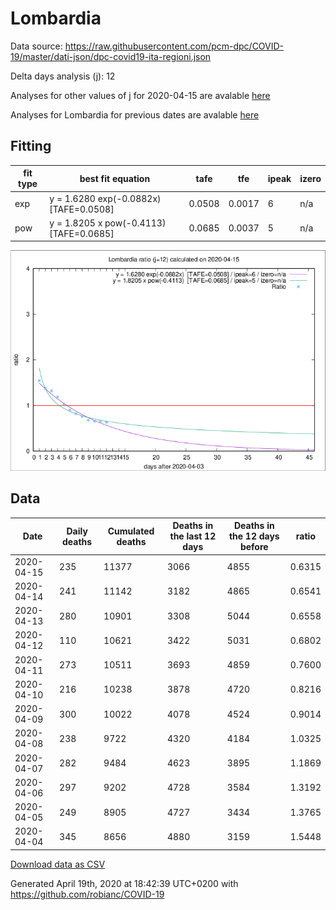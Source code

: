 # Lombardia

Data source: https://raw.githubusercontent.com/pcm-dpc/COVID-19/master/dati-json/dpc-covid19-ita-regioni.json

Delta days analysis (j): 12

Analyses for other values of j for 2020-04-15 are avalable [here](../2020-04-15/README.md)

Analyses for Lombardia for previous dates are avalable [here](../README.md)

## Fitting 
|fit type|best fit equation|tafe|tfe|ipeak|izero|
|-------|-----|--------|------|---|---|
|exp|y = 1.6280 exp(-0.0882x)  [TAFE=0.0508]|0.0508|0.0017|6|n/a|
|pow|y = 1.8205 x pow(-0.4113)  [TAFE=0.0685]|0.0685|0.0037|5|n/a|

![Plot](COVID-19_lombardia_j12_2020-04-15.png)

## Data
|Date|Daily deaths|Cumulated deaths|Deaths in the last 12 days|Deaths in the 12 days before|ratio|
|----|----------|-----------|-------|--------------------|-----|
|2020-04-15|235|11377|3066|4855|0.6315|
|2020-04-14|241|11142|3182|4865|0.6541|
|2020-04-13|280|10901|3308|5044|0.6558|
|2020-04-12|110|10621|3422|5031|0.6802|
|2020-04-11|273|10511|3693|4859|0.7600|
|2020-04-10|216|10238|3878|4720|0.8216|
|2020-04-09|300|10022|4078|4524|0.9014|
|2020-04-08|238|9722|4320|4184|1.0325|
|2020-04-07|282|9484|4623|3895|1.1869|
|2020-04-06|297|9202|4728|3584|1.3192|
|2020-04-05|249|8905|4727|3434|1.3765|
|2020-04-04|345|8656|4880|3159|1.5448|

[Download data as CSV](COVID-19_lombardia_j12_2020-04-15.csv)

Generated April 19th, 2020 at 18:42:39 UTC+0200 with https://github.com/robianc/COVID-19
